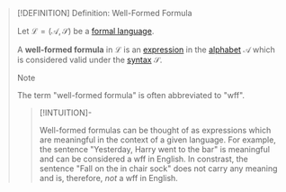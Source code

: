 >[!DEFINITION] Definition: Well-Formed Formula
>
>Let $\mathcal{L} = (\mathcal{A}, \mathcal{S})$ be a [formal language](Formal%20Language.md).
>
>A **well-formed formula** in $\mathcal{L}$ is an [expression](Expression.md) in the [alphabet](Alphabets%20and%20Symbols.md) $\mathcal{A}$ which is considered valid under the [syntax](Syntax.md) $\mathcal{S}$.
>
>>[!NOTE]
>>
>>The term "well-formed formula" is often abbreviated to "wff".
>>
>
>>[!INTUITION]-
>>
>>Well-formed formulas can be thought of as expressions which are meaningful in the context of a given language. For example, the sentence "Yesterday, Harry went to the bar" is meaningful and can be considered a wff in English. In constrast, the sentence "Fall on the in chair sock" does not carry any meaning and is, therefore, *not* a wff in English.
>>
>